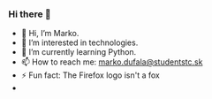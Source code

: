 ### Hi there 👋

<!--
**markodufala/markodufala** is a ✨ _special_ ✨ repository because its `README.md` (this file) appears on your GitHub profile.

Here are some ideas to get you started:

- 🔭 I’m currently working on ...
- 🌱 I’m currently learning ...
- 👯 I’m looking to collaborate on ...
- 🤔 I’m looking for help with ...
- 💬 Ask me about ...
- 📫 How to reach me: ...
- 😄 Pronouns: ...
-->



- 👋 Hi, I’m Marko.
- 👀 I’m interested in technologies.
- 🌱 I’m currently learning Python.
- 📫 How to reach me: marko.dufala@studentstc.sk
- ⚡ Fun fact: The Firefox logo isn't a fox
-
